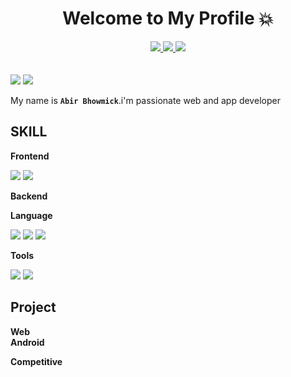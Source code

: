 <div align="center" dir="auto">
<h1 dir="auto"> Welcome to My Profile 💥 </h1>

<a href="https://www.linkedin.com/in/abir-bhowmick-8443b224b/">
<img src="https://img.shields.io/badge/LinkedIn-0A66C2.svg?style=for-the-badge&logo=LinkedIn&logoColor=white"/>
  
</a>
<a href="https://github.com/Abir-Bhowmick007"> 
<img src="https://img.shields.io/badge/GitHub-181717.svg?style=for-the-badge&logo=GitHub&logoColor=white"/>
  
</a>
<a href="https://www.facebook.com/profile.php?id=100085162983490">
<img src="https://img.shields.io/badge/Facebook-0866FF.svg?style=for-the-badge&logo=Facebook&logoColor=white"/>
  
</a>
</div>

<br>
<br>

<img src="https://github-readme-stats.vercel.app/api?username=Abir-Bhowmick007&show_icons=true&theme=radical"/>
<img src="https://github-readme-stats.vercel.app/api/top-langs/?username=Abir-Bhowmick007&layout=compact&show_icons=true&theme=radical" /> 
<p>My name is <strong><code>Abir Bhowmick</code></strong>.i'm passionate web and app developer</p>
<h2><b>SKILL</b></h2>
<b>Frontend</b>

<a href="###" ><img src="https://img.shields.io/badge/HTML5-E34F26.svg?style=for-the-badge&logo=HTML5&logoColor=white"/></a>
<a href="###" ><img src="https://img.shields.io/badge/CSS3-1572B6.svg?style=for-the-badge&logo=CSS3&logoColor=white"/></a>

<b>Backend</b> <br>

<b>Language</b>

<a href="###" ><img src="https://img.shields.io/badge/C++-00599C.svg?style=for-the-badge&logo=C++&logoColor=white"/></a>
<a href="###" ><img src="https://img.shields.io/badge/Python-3776AB.svg?style=for-the-badge&logo=Python&logoColor=white"/></a>
<a href="###" ><img src="https://img.shields.io/badge/JavaScript-F7DF1E.svg?style=for-the-badge&logo=JavaScript&logoColor=black"/></a>

<b>Tools</b>

<a href="###" ><img src="https://img.shields.io/badge/Git-F05032.svg?style=for-the-badge&logo=Git&logoColor=white"/></a>
<a href="###" ><img src="https://img.shields.io/badge/GitHub-181717.svg?style=for-the-badge&logo=GitHub&logoColor=white"/></a>

<h2><b>Project</b></h2>
<b>Web</b>
<br>
<b>Android</b>

<b>Competitive</b>






